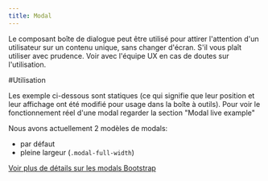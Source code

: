 ```yaml
---
title: Modal 
---
```


Le composant boîte de dialogue peut être utilisé pour attirer l'attention d'un utilisateur sur un contenu unique, sans changer d'écran. S'il vous plaît utiliser avec prudence. Voir avec l'équipe UX en cas de doutes sur l'utilisation.

#Utilisation

Les exemple ci-dessous sont statiques (ce qui signifie que leur position et leur affichage ont été modifié pour usage dans la boîte à outils). Pour voir le fonctionnement réel d'une modal regarder la section "Modal live example"

Nous avons actuellement 2 modèles de modals: 

* par défaut
* pleine largeur (<code>.modal-full-width</code>)

[Voir plus de détails sur les modals Bootstrap](https://getbootstrap.com/docs/4.0/components/modal/)

